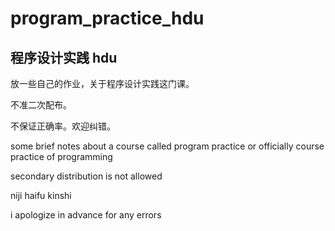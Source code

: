 # program_practice_hdu

## 程序设计实践 hdu

放一些自己的作业，关于程序设计实践这门课。

不准二次配布。

不保证正确率。欢迎纠错。



some brief notes about a course called program practice or officially course practice of programming

secondary distribution is not allowed

niji haifu kinshi

i apologize in advance for any errors
